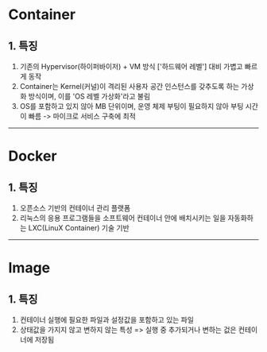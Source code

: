 # Container

## 1. 특징
1) 기존의 Hypervisor(하이퍼바이저) + VM 방식 ['하드웨어 레벨'] 대비 가볍고 빠르게 동작
2) Container는 Kernel(커널)이 격리된 사용자 공간 인스턴스를 갖추도록 하는 가상화 방식이며, 이를 'OS 레벨 가상화'라고 불림
3) OS를 포함하고 있지 않아 MB 단위이며, 운영 체제 부팅이 필요하지 않아 부팅 시간이 빠름 -> 마이크로 서비스 구축에 최적

---

# Docker

## 1. 특징
1) 오픈소스 기반의 컨테이너 관리 플랫폼
2) 리눅스의 응용 프로그램들을 소프트웨어 컨테이너 안에 배치시키는 일을 자동화하는 LXC(LinuX Container) 기술 기반

---

# Image

## 1. 특징
1) 컨테이너 실행에 필요한 파일과 설정값을 포함하고 있는 파일
2) 상태값을 가지지 않고 변하지 않는 특성 => 실행 중 추가되거나 변하는 겂은 컨테이너에 저장됨
